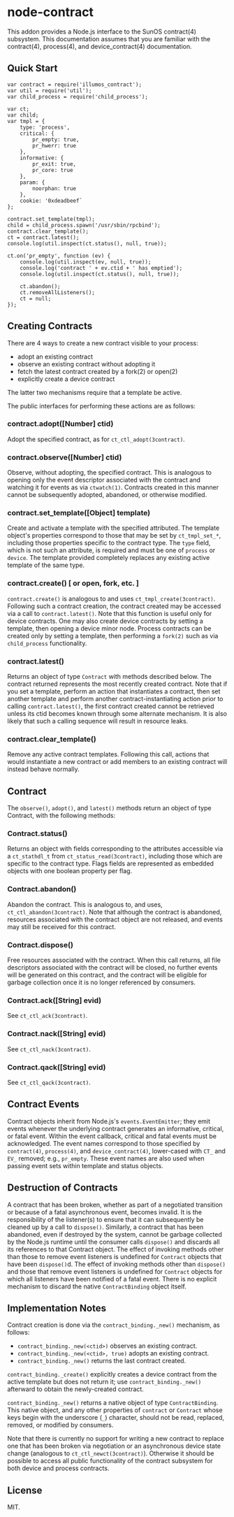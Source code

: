 # node-contract

This addon provides a Node.js interface to the SunOS contract(4) subsystem.
This documentation assumes that you are familiar with the contract(4),
process(4), and device_contract(4) documentation.

## Quick Start

	var contract = require('illumos_contract');
	var util = require('util');
	var child_process = require('child_process');

	var ct;
	var child;
	var tmpl = {
		type: 'process',
		critical: {
			pr_empty: true,
			pr_hwerr: true
		},
		informative: {
			pr_exit: true,
			pr_core: true
		},
		param: {
			noorphan: true
		},
		cookie: '0xdeadbeef`
	};

	contract.set_template(tmpl);
	child = child_process.spawn('/usr/sbin/rpcbind');
	contract.clear_template();
	ct = contract.latest();
	console.log(util.inspect(ct.status(), null, true));

	ct.on('pr_empty', function (ev) {
		console.log(util.inspect(ev, null, true));
		console.log('contract ' + ev.ctid + ' has emptied');
		console.log(util.inspect(ct.status(), null, true));

		ct.abandon();
		ct.removeAllListeners();
		ct = null;
	});

## Creating Contracts

There are 4 ways to create a new contract visible to your process:

- adopt an existing contract
- observe an existing contract without adopting it
- fetch the latest contract created by a fork(2) or open(2)
- explicitly create a device contract

The latter two mechanisms require that a template be active.

The public interfaces for performing these actions are as follows:

### contract.adopt([Number] ctid)

Adopt the specified contract, as for `ct_ctl_adopt(3contract)`.

### contract.observe([Number] ctid)

Observe, without adopting, the specified contract.  This is analogous to
opening only the event descriptor associated with the contract and watching
it for events as via `ctwatch(1)`.  Contracts created in this manner cannot
be subsequently adopted, abandoned, or otherwise modified.

### contract.set_template([Object] template)

Create and activate a template with the specified attributed.  The template
object's properties correspond to those that may be set by `ct_tmpl_set_*`,
including those properties specific to the contract type.  The `type` field,
which is not such an attribute, is required and must be one of `process` or
`device`.  The template provided completely replaces any existing active
template of the same type.

### contract.create() [ or open, fork, etc. ]

`contract.create()` is analogous to and uses `ct_tmpl_create(3contract)`.
Following such a contract creation, the contract created may be accessed via
a call to `contract.latest()`.  Note that this function is useful only for
device contracts.  One may also create device contracts by setting a
template, then opening a device minor node.  Process contracts can be
created only by setting a template, then performing a `fork(2)` such as via
`child_process` functionality.

### contract.latest()

Returns an object of type `Contract` with methods described below.  The
contract returned represents the most recently created contract.  Note that
if you set a template, perform an action that instantiates a contract, then
set another template and perform another contract-instantiating action
prior to calling `contract.latest()`, the first contract created cannot be
retrieved unless its ctid becomes known through some alternate mechanism.
It is also likely that such a calling sequence will result in resource
leaks.

### contract.clear_template()

Remove any active contract templates.  Following this call, actions that
would instantiate a new contract or add members to an existing contract will
instead behave normally.

## Contract

The `observe()`, `adopt()`, and `latest()` methods return an object of type
Contract, with the following methods:

### Contract.status()

Returns an object with fields corresponding to the attributes accessible via
a `ct_stathdl_t` from `ct_status_read(3contract)`, including those which are
specific to the contract type.  Flags fields are represented as embedded
objects with one boolean property per flag.

### Contract.abandon()

Abandon the contract.  This is analogous to, and uses,
`ct_ctl_abandon(3contract)`.  Note that although the contract is abandoned,
resources associated with the contract object are not released, and events
may still be received for this contract.

### Contract.dispose()

Free resources associated with the contract.  When this call returns,
all file descriptors associated with the contract will be closed, no
further events will be generated on this contract, and the contract will
be eligible for garbage collection once it is no longer referenced by
consumers.

### Contract.ack([String] evid)

See `ct_ctl_ack(3contract)`.

### Contract.nack([String] evid)

See `ct_ctl_nack(3contract)`.

### Contract.qack([String] evid)

See `ct_ctl_qack(3contract)`.

## Contract Events

Contract objects inherit from Node.js's `events.EventEmitter`; they emit
events whenever the underlying contract generates an informative, critical,
or fatal event.  Within the event callback, critical and fatal events must
be acknowledged.  The event names correspond to those specified by
`contract(4)`, `process(4)`, and `device_contract(4)`, lower-cased with
`CT_` and `EV_` removed; e.g., `pr_empty`.  These event names are also used
when passing event sets within template and status objects.

## Destruction of Contracts

A contract that has been broken, whether as part of a negotiated transition
or because of a fatal asynchronous event, becomes invalid.  It is the
responsibility of the listener(s) to ensure that it can subsequently be
cleaned up by a call to `dispose()`.  Similarly, a contract that has been
abandoned, even if destroyed by the system, cannot be garbage collected by
the Node.js runtime until the consumer calls `dispose()` and discards all
its references to that Contract object.  The effect of invoking methods
other than those to remove event listeners is undefined for `Contract`
objects that have been `dispose()`d.  The effect of invoking methods other
than `dispose()` and those that remove event listeners is undefined for
`Contract` objects for which all listeners have been notified of a fatal
event.  There is no explicit mechanism to discard the native
`ContractBinding` object itself.

## Implementation Notes

Contract creation is done via the `contract_binding._new()` mechanism, as
follows:

- `contract_binding._new(<ctid>)` observes an existing contract.
- `contract_binding._new(<ctid>, true)` adopts an existing contract.
- `contract_binding._new()` returns the last contract created.

`contract_binding._create()` explicitly creates a device contract from the
active template but does not return it; use `contract_binding._new()`
afterward to obtain the newly-created contract.

`contract_binding._new()` returns a native object of type `ContractBinding`.
This native object, and any other properties of `contract` or `Contract`
whose keys begin with the underscore (`_`) character, should not be read,
replaced, removed, or modified by consumers.

Note that there is currently no support for writing a new contract to
replace one that has been broken via negotiation or an asynchronous device
state change (analogous to `ct_ctl_newct(3contract)`).  Otherwise it should
be possible to access all public functionality of the contract subsystem for
both device and process contracts.

## License

MIT.

